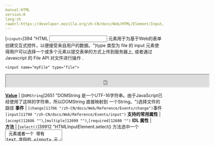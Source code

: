 ```yaml
---
manual:HTML
version:0
lang:zh
rawUrl:https://developer.mozilla.org/zh-CN/docs/Web/HTML/Element/Input/file
---
```






[`<input>`]394 "HTML <input> 元素用于为基于Web的表单创建交互式控件，以便接受来自用户的数据。")type 类型为 file 的 input 元素使得用户可以选择一个或多个元素以提交表单的方式上传到服务器上, 或者通过 Javascript 的 File API 对文件进行操作 .


```
<input name="myFile" type="file">
```



<iframe src='https://mdn.mozillademos.org/zh-CN/docs/Web/HTML/Element/Input/file$samples/file-example?revision=1387342' width='650' height='40'></iframe>



**[Value](%38880#Value "")** | [`DOMString`]2651 "DOMString 是一个UTF-16字符串。由于JavaScript已经使用了这样的字符串，所以DOMString 直接映射到 一个String。")选择文件的路径 
**事件** | `[change]11766 "/zh-CN/docs/Web/Reference/Events/change")`事件`[input]11790 "/zh-CN/docs/Web/Reference/Events/input")` 
**支持的常用属性** | `[accept]12686 "")`,`[multiple]12699 "")`,`[required]12680 "")` 
**IDL 属性** |  
**方法** | [`select()`]39912 "HTMLInputElement.select() 方法选中一个 <textarea> 元素或者一个 带有 text 字段的 <input> 元素里的所有内容。") 


## Value<a name="Value"></a>


文件输入的`[value]12709 "")`属性包括了一个 value 表示选择文件的路径[`DOMString`]2651 "DOMString 是一个UTF-16字符串。由于JavaScript已经使用了这样的字符串，所以DOMString 直接映射到 一个String。").

**Note:**
1. 如果选择了多个文件, 这个值表示第一个被选择的文件路径. JavaScript 可以通过 Input 的 FileList 属性获取到其他的文件路径.
1. 没有选择文件该值为空字符串.
1. 为了阻止恶意软件猜测文件路径, 该值[以`C:\fakepath\`]39967 "")为前缀.


## 如何使用<a name="如何使用"></a>

### A basic example<a name="A_basic_example"></a>

```
<form>
 <div>
   <label for="file">Choose file to upload</label>
   <input type="file" id="file" name="file" multiple>
 </div>
 <div>
   <button>Submit</button>
 </div>
</form>
```


上述代码会产生如下结果:



<iframe src='https://mdn.mozillademos.org/zh-CN/docs/Web/HTML/Element/Input/file$samples/A_simple_example?revision=1387342' width='650' height='60'></iframe>



**Note**: 通过 Github / 在线运行 --[source code]39968 "")/[see it running live]39969 "").




忽略用户操作系统/设备的影响, 文件 input 提供了一个按钮去打开文件选择窗口.



包括上面所说的`[multiple]12699 "")`属性, 多个文件可以被同时选中. 只要用户所在的平台允许 (e.g. 摁住<kbd>Shift</kbd>或者<kbd>Control</kbd>), 用户可以选择多个文件. 如果不希望多选, 忽略 `multiple` 属性.



在上面的例子中, 当表单被提交, 每个选中的文件名将被添加到 URL 参数中``?file=file1.txt&file=file2.txt``


### 获取选中文件的信息<a name="获取选中文件的信息"></a>


选中文件通过[`HTMLInputElement.files`]39970 "此页面仍未被本地化, 期待您的翻译!")属性返回 — 返回值是一个[`FileList`]2705 "一个FileList对象通常来自于一个HTML input元素的files属性,你可以通过这个对象访问到用户所选择的文件.该类型的对象还有可能来自用户的拖放操作,查看DataTransfer对象了解详情.")对象,这个对象是一个包含了许多[`File`]2701 "文件(File) 接口提供有关文件的信息，并允许网页中的 JavaScript 访问其内容。")文件的列表(你也可以想列表一样操作它).



每个 File 对象包含了下列信息:


* `name`: 文件名.
* `lastModified`: UNIX timestamp 形式的最后修改时间.
* `lastModifiedDate`:[`Date`]39971 "此页面仍未被本地化, 期待您的翻译!")形式的最后修改时间.
* `size`: 文件的字节大小.
* `type`:[`DOMString`]2651 "DOMString 是一个UTF-16字符串。由于JavaScript已经使用了这样的字符串，所以DOMString 直接映射到 一个String。")文件的[MIME]26228 "")类型.

### 限制允许的文件类型<a name="限制允许的文件类型"></a>


如果你不希望用户上传任何类型的文件, 你可以使用 input 的 accept 属性.



accept 属性接受一个逗号分隔的 MIME 类型字符串, 如:


* `accept="image/png"`or`accept=".png"`— 只接受 png 图片.
* `accept="image/png, image/jpeg"`or`accept=".png, .jpg, .jpeg"`— PNG/JPEG 文件.
* `accept="image/*"`— 接受任何图片文件类型.
* `accept=".doc,.docx,.xml,application/msword,application/vnd.openxmlformats-officedocument.wordprocessingml.document"`— 接受任何 MS Doc 文件类型.


下面是一个更完整的例子:


```
<form>
  <div>
    <label for="profile_pic">Choose file to upload</label>
    <input type="file" id="profile_pic" name="profile_pic"
          accept=".jpg, .jpeg, .png">
  </div>
  <div>
    <button>Submit</button>
  </div>
</form>
```


这个例子的结果和上面的例子相似.



<iframe src='https://mdn.mozillademos.org/zh-CN/docs/Web/HTML/Element/Input/file$samples/Limiting_accepted_file_types?revision=1387342' width='650' height='60'></iframe>



**Note**: 在 Github 上查看源码 / 在运行 --[source code]39972 "")/[running live]39973 "").




这个例子和上面例子的不同在于你可以选择的文件类型是固定的, 在文件选择其中你只能看到被允许选中的类型.



![Screenshot of a macOS file picker dialog. Files other than JPEG are grayed-out and unselectable.](%39965.png "")



accept 属性并不会验证选中文件的类型. 他只是为开发这提供了一种引导用户做出期望行为的方式而已, 用户还是有办法绕过浏览器的限制.



因此, 在服务器端进行文件类型验证是必不可少的.


## 更多例子<a name="更多例子"></a>


在这个例子中, 我们将展示利用[`HTMLInputElement.files`]39970 "此页面仍未被本地化, 期待您的翻译!")进行文件选择的更高级用法.



**Note**: 查看更完整的例子[file-example.html]39974 "")/[see it live also]39975 "")




HTML 代码


```
<form>
  <div>
    <label for="image_uploads">Choose images to upload (PNG, JPG)</label>
    <input type="file" id="image_uploads" name="image_uploads" accept=".jpg, .jpeg, .png" multiple>
  </div>
  <div class="preview">
    <p>No files currently selected for upload</p>
  </div>
  <div>
    <button>Submit</button>
  </div>
</form>
```


就像我们之前做的那样.



接下来, 看一下 JavaScript 代码.


```
// 获取 input 元素
var input = document.querySelector('input');
// 获取 preview 元素
var preview = document.querySelector('.preview');
// 将 input 变成透明的
input.style.opacity = 0;
```


**Note:**使用[`opacity`]31319 "")而不是[`visibility: hidden`]35131 "")/`[display: none]30836 "")的原因是因为visibility和display会让input不可选择`




接下来, 我们监听 input 的 change 事件, 并且在事件发生的时候调用 updateImageDisplay 方法.


```
input.addEventListener('change', updateImageDisplay);
```


当`updateImageDisplay 方法被调用, 我们`:


* 使用 while 循环清空 preview 中的内容.
* 获取 the[`FileList`]2705 "一个FileList对象通常来自于一个HTML input元素的files属性,你可以通过这个对象访问到用户所选择的文件.该类型的对象还有可能来自用户的拖放操作,查看DataTransfer对象了解详情.")对象并且将选中文件保存到`curFiles 变量中`.
* 检查是否没有选中文件.
* 在 preview 中打印所有选中文件的信息:
	* 使用自定义的`validFileType()`检查文件类型是否正确.
	* 正确:
		* 在 div 中打印文件名称和 size.
		* 通过`window.[URL.createObjectURL]39976 "")(curFiles[i])`以及 css 产生预览图.
	* 不正确: 告诉用户.

```
function updateImageDisplay() {
  while(preview.firstChild) {
    preview.removeChild(preview.firstChild);
  }

  var curFiles = input.files;
  if(curFiles.length === 0) {
    var para = document.createElement('p');
    para.textContent = 'No files currently selected for upload';
    preview.appendChild(para);
  } else {
    var list = document.createElement('ol');
    preview.appendChild(list);
    for(var i = 0; i < curFiles.length; i++) {
      var listItem = document.createElement('li');
      var para = document.createElement('p');
      if(validFileType(curFiles[i])) {
        para.textContent = 'File name ' + curFiles[i].name + ', file size ' + returnFileSize(curFiles[i].size) + '.';
        var image = document.createElement('img');
        image.src = window.URL.createObjectURL(curFiles[i]);

        listItem.appendChild(image);
        listItem.appendChild(para);

      } else {
        para.textContent = 'File name ' + curFiles[i].name + ': Not a valid file type. Update your selection.';
        listItem.appendChild(para);
      }

      list.appendChild(listItem);
    }
  }
}
```


自定义的`validFileType()`接受一个[`File`]2701 "文件(File) 接口提供有关文件的信息，并允许网页中的 JavaScript 访问其内容。")对象作为参数, 然后检查文件类型是否在 accept 列表中.


```
var fileTypes = [
  'image/jpeg',
  'image/pjpeg',
  'image/png'
]

function validFileType(file) {
  for(var i = 0; i < fileTypes.length; i++) {
    if(file.type === fileTypes[i]) {
      return true;
    }
  }

  return false;
}
```


`returnFileSize()方法接受一个数字作为参数以 KB/MB 的形式返回结果`.


```
function returnFileSize(number) {
  if(number < 1024) {
    return number + 'bytes';
  } else if(number > 1024 && number < 1048576) {
    return (number/1024).toFixed(1) + 'KB';
  } else if(number > 1048576) {
    return (number/1048576).toFixed(1) + 'MB';
  }
}
```


运行一下:



<iframe src='https://mdn.mozillademos.org/zh-CN/docs/Web/HTML/Element/Input/file$samples/Examples?revision=1387342' width='100%' height='200'></iframe>


## 规范<a name="规范"></a>

Specification | Status | Comment 
 ---  |  ---  |  ---  | 
[HTML Living Standard<br></br><small>&lt;input type=&quot;file&quot;&gt;</small>]39977 "") | Living Standard | Initial definition 
[HTML 5.1<br></br><small>&lt;input type=&quot;file&quot;&gt;</small>]39978 "") | Recommendation | Initial definition 


## 浏览器兼容性<a name="浏览器兼容性"></a>


**[We&#39;re converting our compatibility data into a machine-readable JSON format]3344 "")**. This compatibility table still uses the old format, because we haven&#39;t yet converted the data it contains.**[Find out how you can help!]3392 "")**


* 
* 

Feature | Chrome | Edge | Firefox (Gecko) | Internet Explorer | Opera | Safari 
Basic support | 1.0 | ? | 1.0 (1.7 or earlier) | (Yes) | 1.0 | 1.0 




## 另见<a name="另见"></a>

* [在 Web 应用中使用文件]10833 "")— 包含大量的其它实用示例，和`<input type="file">`以及[文件 API]6863 "")相关。



